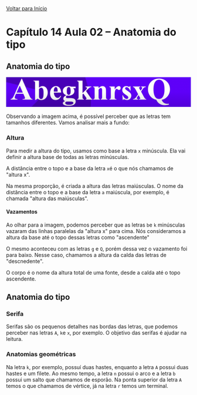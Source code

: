 [Voltar para Início](https://github.com/vinis-moraes/curso-html-css)
# Capítulo 14 Aula 02 – Anatomia do tipo
## Anatomia do tipo

![Imagem de glifos](https://github.com/vinis-moraes/curso-html-css/blob/main/C14A02P1.png)

Observando a imagem acima, é possível perceber que as letras tem tamanhos diferentes. Vamos analisar mais a fundo:

### Altura

Para medir a altura do tipo, usamos como base a letra `x` minúscula. Ela vai definir a altura base de todas as letras minúsculas.

A distância entre o topo e a base da letra `x`é o que nós chamamos de "altura x".

Na mesma proporção, é criada a altura das letras maiúsculas. O nome da distância entre o topo e a base da letra `a` maiúscula, por exemplo, é chamada "altura das maiúsculas".

#### Vazamentos

Ao olhar para a imagem, podemos perceber que as letras `b`e `k` minúsculas vazaram das linhas paralelas da "altura x" para cima. Nós consideramos a altura da base até o topo dessas letras como "ascendente"

O mesmo aconteceu com as letras `g` e `Q`, porém dessa vez o vazamento foi para baixo. Nesse caso, chamamos a altura da calda das letras de "descnedente".

O corpo é o nome da altura total de uma fonte, desde a calda até o topo ascendente.

## Anatomia  do tipo
### Serifa
Serifas são os pequenos detalhes nas bordas das letras, que podemos perceber nas letras `A`, `k`e `x`, por exemplo. O objetivo das serifas é ajudar na leitura.

### Anatomias geométricas

Na letra `k`, por exemplo, possuí duas hastes, enquanto a letra `A` possui duas hastes e um filete. Ao mesmo tempo, a letra `n` possui o arco e a letra `b` possui um salto que chamamos de esporão. Na ponta superior da letra `A` temos o que chamamos de vértice, já na letra `r` temos um terminal.